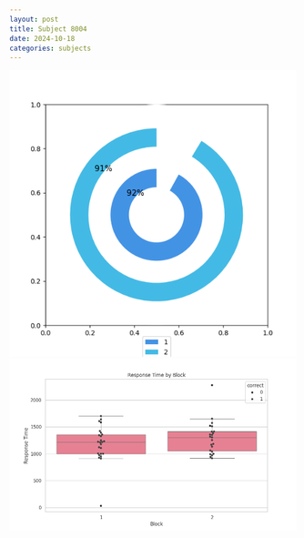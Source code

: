 ```yaml
---
layout: post
title: Subject 8004
date: 2024-10-18
categories: subjects
---
```


![](data/8004/run-17/8004__acc_test.png)
![](data/8004/run-17/8004_rt.png)
